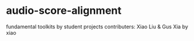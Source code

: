 # audio-score-alignment
fundamental toolkits by student projects
contributers: Xiao Liu & Gus Xia
by xiao
